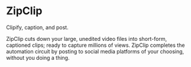 # ZipClip
Clipify, caption, and post.


ZipClip cuts down your large, unedited video files into short-form, captioned clips; ready to capture millions of views.
ZipClip completes the automation circuit by posting to social media platforms of your choosing, without you doing a thing.
